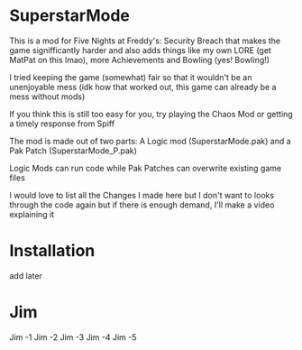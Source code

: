# SuperstarMode

This is a mod for Five Nights at Freddy's: Security Breach that makes the game signifficantly harder and also adds things like my own LORE (get MatPat on this lmao), more Achievements and Bowling (yes! Bowling!)

I tried keeping the game (somewhat) fair so that it wouldn't be an unenjoyable mess (idk how that worked out, this game can already be a mess without mods)

If you think this is still too easy for you, try playing the Chaos Mod or getting a timely response from Spiff

The mod is made out of two parts: A Logic mod (SuperstarMode.pak) and a Pak Patch (SuperstarMode_P.pak)

Logic Mods can run code while Pak Patches can overwrite existing game files

I would love to list all the Changes I made here but I don't want to looks through the code again but if there is enough demand, I'll make a video explaining it

# Installation

add later



# Jim

Jim -1
Jim -2
Jim -3
Jim -4
Jim -5
